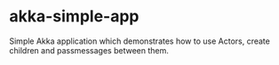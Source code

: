 # akka-simple-app

Simple Akka application which demonstrates how to use Actors, create children and passmessages between them.
